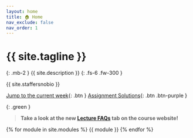 ```yaml
---
layout: home
title: 🏠 Home
nav_exclude: false
nav_order: 1
---
```


# {{ site.tagline }}

{: .mb-2 }
{{ site.description }}
{: .fs-6 .fw-300 }

{{ site.staffersnobio }}

[Jump to the current week](http://localhost:4000/#week-3-regression-and-linear-algebra-br-small-read-a-href-resources-notes-notes-chapter-2-pdf-page-7-note-2-pages-7-13-a-and-take-a-look-at-the-a-href-https-edstem-org-us-courses-57667-discussion-4766452-week-2-lecture-faqs-a-thread-on-ed-small){: .btn } [Assignment Solutions](https://edstem.org/us/courses/57667/discussion/4730099){: .btn .btn-purple }


{: .green }
> **Take a look at the new [Lecture FAQs](faqs) tab on the course website!**

{% for module in site.modules %}
{{ module }}
{% endfor %}